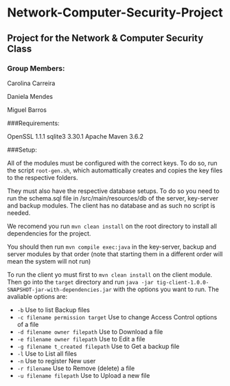 # Network-Computer-Security-Project

## Project for the Network & Computer Security Class

### Group Members:

Carolina Carreira

Daniela Mendes

Miguel Barros

###Requirements:

OpenSSL 1.1.1
sqlite3 3.30.1
Apache Maven 3.6.2 

###Setup:

All of the modules must be configured with the correct keys. To do so, run the script `root-gen.sh`, which automattically creates and copies the key files to the respective folders. 

They must also have the respective database setups. To do so you need to run the schema.sql file in /src/main/resources/db of the server, key-server and backup modules. The client has no database and as such no script is needed.

We recomend you run `mvn clean install` on the root directory to install all dependencies for the project. 

You should then run `mvn compile exec:java` in the key-server, backup and server modules by that order (note that starting them in a different order will mean the system will not run)

To run the client yo must first to `mvn clean install` on the client module. Then go into the `target` directory and run `java -jar tig-client-1.0.0-SNAPSHOT-jar-with-dependencies.jar` with the options you want to run. The avaliable options are:

*  `-b`                                 Use to list Backup files
*  `-c filename permission target`    Use to change Access Control options of a file
*  `-d filename owner filepath`       Use to Download a file
*  `-e filename owner filepath`       Use to Edit a file
*  `-g filename t_created filepath`   Use to Get a backup file
*  `-l`                                 Use to List all files
*  `-n`                                 Use to register New user
*  `-r filename`                      Use to Remove (delete) a file
*  `-u filename filepath`             Use to Upload a new file

